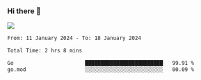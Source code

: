 ### Hi there 👋️

![](https://komarev.com/ghpvc/?username=Loner1024)

<!--START_SECTION:waka-->

```txt
From: 11 January 2024 - To: 18 January 2024

Total Time: 2 hrs 8 mins

Go                       █████████████████████████   99.91 %
go.mod                   ░░░░░░░░░░░░░░░░░░░░░░░░░   00.09 %
```

<!--END_SECTION:waka-->



